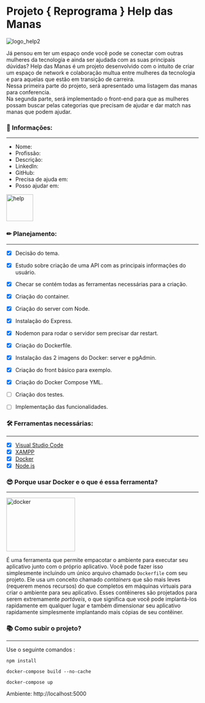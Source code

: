 # Projeto { Reprograma } Help das Manas
![logo_help2](https://user-images.githubusercontent.com/71906862/206830131-3bd09b37-11d2-4ba5-8df1-0f79c3dd05b9.png)

Já pensou em ter um espaço onde você pode se conectar com outras mulheres da tecnologia e ainda ser ajudada com as suas principais dúvidas?
Help das Manas é um projeto desenvolvido com o intuito de criar um espaço de network e colaboração multua entre mulheres da tecnologia e para aquelas que estão em transição de carreira. <br>
Nessa primeira parte do projeto, será apresentado uma listagem das manas para conferencia. <br>
Na segunda parte, será implementado o front-end para que as mulheres possam buscar pelas categorias que precisam de ajudar e dar match nas manas que podem ajudar. <br>

### 💜 Informações:
____________________
- Nome:
- Profissão:
- Descrição:
- LinkedIn:
- GitHub:
- Precisa de ajuda em:
- Posso ajudar em:

<img align="center" alt="help" height="70" width="70" src="https://user-images.githubusercontent.com/71906862/206856139-44ccf0c0-80b6-494a-b26b-630bf349f3b3.png">

### ✏ Planejamento:
____________________
- [x] Decisão do tema.
- [x] Estudo sobre criação de uma API com as principais informações do usuário.
- [x] Checar se contém todas as ferramentas necessárias para a criação.
- [x] Criação do container.
- [x] Criação do server com Node.
- [x] Instalação do Express.
- [x] Nodemon para rodar o servidor sem precisar dar restart.
- [x] Criação do Dockerfile.
- [x] Instalação das 2 imagens do Docker: server e pgAdmin.
- [x] Criação do front básico para exemplo.
- [x] Criação do Docker Compose YML.
- [ ] Criação dos testes.
- [ ] Implementação das funcionalidades.


### 🛠 Ferramentas necessárias:
____________________
- [x] [Visual Studio Code](https://code.visualstudio.com/)
- [x] [XAMPP](https://www.apachefriends.org/pt_br/index.html)
- [x] [Docker](https://www.docker.com/)
- [x] [Node.js](https://nodejs.org/en/)

### 😎 Porque usar Docker e o que é essa ferramenta?
____________________

<img align="center" alt="docker" height="140" width="180" src="https://user-images.githubusercontent.com/71906862/206855842-73829b29-b7e6-417b-ae06-a911d4679272.png">

É uma ferramenta que permite empacotar o ambiente para executar seu aplicativo junto com o próprio aplicativo. Você pode fazer isso simplesmente incluindo um único arquivo chamado `Dockerfile` com seu projeto.
Ele usa um conceito chamado _containers_ que são mais leves (requerem menos recursos) do que completos em máquinas virtuais para criar o ambiente para seu aplicativo. Esses contêineres são projetados para serem extremamente _portáveis_, o que significa que você pode implantá-los rapidamente em qualquer lugar e também dimensionar seu aplicativo rapidamente simplesmente implantando mais cópias de seu contêiner.

### 📚 Como subir o projeto?
____________________
Use o seguinte comandos :

`npm install`

`docker-compose build --no-cache`

`docker-compose up`

Ambiente: http://localhost:5000


